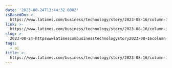 ```yaml
---
date: '2023-08-24T13:44:32.000Z'
isBasedOn: >-
  https://www.latimes.com/business/technology/story/2023-08-16/column-its-not-just-zoom-how-websites-and-apps-harvest-your-data-to-build-ai
link: >-
  https://www.latimes.com/business/technology/story/2023-08-16/column-its-not-just-zoom-how-websites-and-apps-harvest-your-data-to-build-ai
slug: >-
  2023-08-24-httpswwwlatimescombusinesstechnologystory2023-08-16column-its-not-just-zoom-how-websites-and-apps-harvest-your-data-to-build-ai
tags:
  - ai
title: >-
  https://www.latimes.com/business/technology/story/2023-08-16/column-its-not-just-zoom-how-websites-and-apps-harvest-your-data-to-build-ai
---
```


